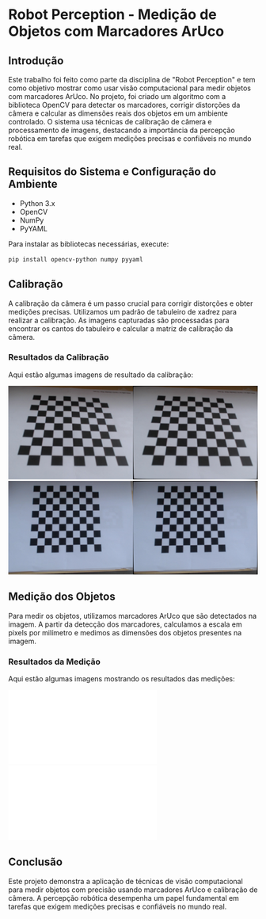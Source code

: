 # Robot Perception - Medição de Objetos com Marcadores ArUco

## Introdução
Este trabalho foi feito como parte da disciplina de "Robot Perception" e tem como objetivo mostrar como usar visão computacional para medir objetos com marcadores ArUco. No projeto, foi criado um algoritmo com a biblioteca OpenCV para detectar os marcadores, corrigir distorções da câmera e calcular as dimensões reais dos objetos em um ambiente controlado. O sistema usa técnicas de calibração de câmera e processamento de imagens, destacando a importância da percepção robótica em tarefas que exigem medições precisas e confiáveis no mundo real.

## Requisitos do Sistema e Configuração do Ambiente
- Python 3.x
- OpenCV
- NumPy
- PyYAML

Para instalar as bibliotecas necessárias, execute:
```sh
pip install opencv-python numpy pyyaml
```

## Calibração
A calibração da câmera é um passo crucial para corrigir distorções e obter medições precisas. Utilizamos um padrão de tabuleiro de xadrez para realizar a calibração. As imagens capturadas são processadas para encontrar os cantos do tabuleiro e calcular a matriz de calibração da câmera.

### Resultados da Calibração
Aqui estão algumas imagens de resultado da calibração:

![Resultado da Calibração 1](Calibration/results-combined-c920/corrected_combined_0.png)
![Resultado da Calibração 2](Calibration/results-combined-c920/corrected_combined_1.png)

## Medição dos Objetos
Para medir os objetos, utilizamos marcadores ArUco que são detectados na imagem. A partir da detecção dos marcadores, calculamos a escala em pixels por milímetro e medimos as dimensões dos objetos presentes na imagem.

### Resultados da Medição
Aqui estão algumas imagens mostrando os resultados das medições:

![Medição de Objetos 1](Codigos/measure_with_aruco_with_distance.py)
![Medição de Objetos 2](Codigos/measure_with_aruco.py)

## Conclusão
Este projeto demonstra a aplicação de técnicas de visão computacional para medir objetos com precisão usando marcadores ArUco e calibração de câmera. A percepção robótica desempenha um papel fundamental em tarefas que exigem medições precisas e confiáveis no mundo real.
